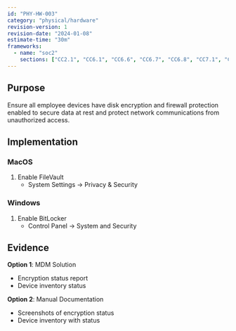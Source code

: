 ```yaml
---
id: "PHY-HW-003"
category: "physical/hardware"
revision-version: 1
revision-date: "2024-01-08"
estimate-time: "30m"
frameworks:
  - name: "soc2"
    sections: ["CC2.1", "CC6.1", "CC6.6", "CC6.7", "CC6.8", "CC7.1", "CC7.2"]
---
```


## Purpose

Ensure all employee devices have disk encryption and firewall protection enabled
to secure data at rest and protect network communications from unauthorized
access.

## Implementation

### MacOS

1. Enable FileVault
   - System Settings → Privacy & Security

### Windows

1. Enable BitLocker
   - Control Panel → System and Security

## Evidence

**Option 1**: MDM Solution

- Encryption status report
- Device inventory status

**Option 2**: Manual Documentation

- Screenshots of encryption status
- Device inventory with status

